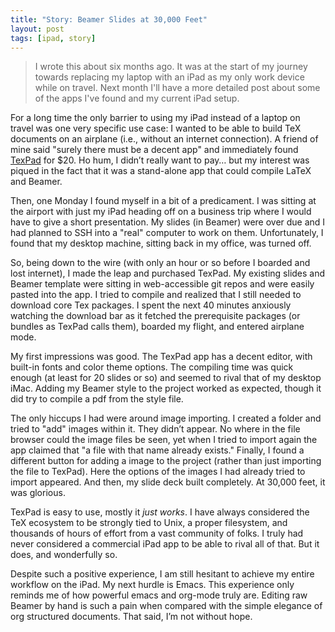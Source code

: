 ```yaml
---
title: "Story: Beamer Slides at 30,000 Feet"
layout: post
tags: [ipad, story]
---
```


> I wrote this about six months ago.
> It was at the start of my journey towards replacing my laptop with an iPad as my only work device while on travel.
> Next month I'll have a more detailed post about some of the apps I've found and my current iPad setup.

For a long time the only barrier to using my iPad instead of a laptop on travel was one very specific use case: I wanted to be able to build TeX documents on an airplane (i.e., without an internet connection).
A friend of mine said "surely there must be a decent app" and immediately found [TexPad](https://www.texpad.com) for $20.
Ho hum, I didn’t really want to pay&#x2026; but my interest was piqued in the fact that it was a stand-alone app that could compile LaTeX and Beamer.

Then, one Monday I found myself in a bit of a predicament.
I was sitting at the airport with just my iPad heading off on a business trip where I would have to give a short presentation.
My slides (in Beamer) were over due and I had planned to SSH into a "real" computer to work on them.
Unfortunately, I found that my desktop machine, sitting back in my office, was turned off.

So, being down to the wire (with only an hour or so before I boarded and lost internet), I made the leap and purchased TexPad.
My existing slides and Beamer template were sitting in web-accessible git repos and were easily pasted into the app.
I tried to compile and realized that I still needed to download core Tex packages.
I spent the next 40 minutes anxiously watching the download bar as it fetched the prerequisite packages (or bundles as TexPad calls them), boarded my flight, and entered airplane mode.

My first impressions was good.
The TexPad app has a decent editor, with built-in fonts and color theme options.
The compiling time was quick enough (at least for 20 slides or so) and seemed to rival that of my desktop iMac.
Adding my Beamer style to the project worked as expected, though it did try to compile a pdf from the style file.

The only hiccups I had were around image importing.
I created a folder and tried to "add" images within it.
They didn’t appear.
No where in the file browser could the image files be seen, yet when I tried to import again the app claimed that "a file with that name already exists."
Finally, I found a different button for adding a image to the project (rather than just importing the file to TexPad).
Here the options of the images I had already tried to import appeared.
And then, my slide deck built completely.
At 30,000 feet, it was glorious.

TexPad is easy to use, mostly it *just works*.
I have always considered the TeX ecosystem to be strongly tied to Unix, a proper filesystem, and thousands of hours of effort from a vast community of folks.
I truly had never considered a commercial iPad app to be able to rival all of that.
But it does, and wonderfully so.

Despite such a positive experience, I am still hesitant to achieve my entire workflow on the iPad.
My next hurdle is Emacs.
This experience only reminds me of how powerful emacs and org-mode truly are.
Editing raw Beamer by hand is such a pain when compared with the simple elegance of org structured documents.
That said, I’m not without hope.
